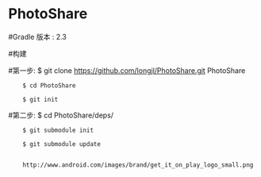 # PhotoShare

#Gradle 版本 : 2.3

#构建

#第一步:
        $ git clone https://github.com/longjl/PhotoShare.git PhotoShare

        $ cd PhotoShare

        $ git init

#第二步:
        $ cd PhotoShare/deps/

        $ git submodule init

        $ git submodule update
        
        
        http://www.android.com/images/brand/get_it_on_play_logo_small.png
